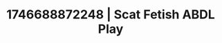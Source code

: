 ---
categories:
- Wet lips
- Artistic control
- AI-generated
- Erotic art direction
- Barefoot beauty
- Kinky fairytales
- ASMR
- Cosplay
image: /assets/images/1746688872248.jpg
layout: post
seo:
  description: Featured content with artistic ABDL Play, Scat Fetish. HD images available.
  keywords: ABDL Play, Scat Fetish
  og_image: /assets/images/1746688872248.jpg
  schema_type: VisualArtwork
tags:
- ABDL Play
- '#1746688872248'
- Scat Fetish
title: 1746688872248 | Scat Fetish ABDL Play
---